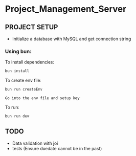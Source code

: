 # Project_Management_Server

## PROJECT SETUP

- Initialize a database with MySQL and get connection string

### Using bun:

To install dependencies:

```bash
bun install
```

To create env file:

```bash
bun run createEnv
```

```
Go into the env file and setup key
```

To run:

```bash
bun run dev
```

## TODO

- Data validation with joi
- tests (Ensure duedate cannot be in the past)
